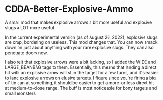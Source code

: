 # CDDA-Better-Explosive-Ammo
A small mod that makes explosive arrows a bit more useful and explosive slugs a LOT more useful.

  In the current experimental version (as of August 26, 2022), explosive slugs are crap, bordering on useless. This mod changes that. You can now smack down on just about anything with your rare explosive slugs. They can also penetrate doors now.
  
  I also felt that explosive arrows were a bit lacking, so I added the WIDE and LARGE_BEANBAG tags to them. Essentially, this means that landing a direct hit with an explosive arrow will stun the target for a few turns, and it's easier to land explosive arrows on elusive targets. I figure since you're firing a big ol' tin can at something, it should be easier to get a more-or-less direct hit at medium-to-close range. The buff is most noticeable for bony targets and small monsters.
